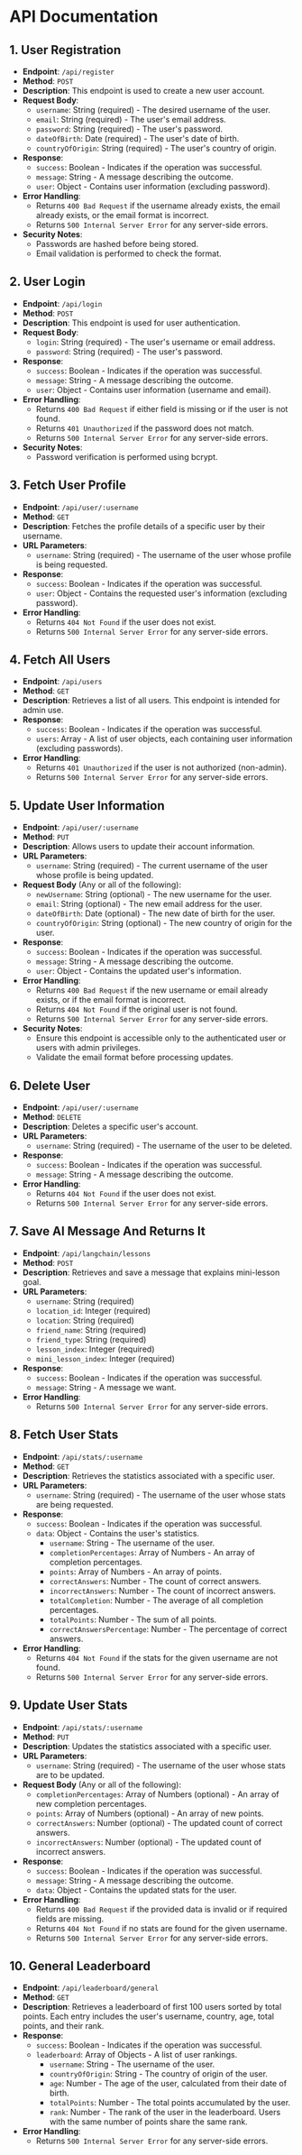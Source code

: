 # API Documentation

## 1. User Registration

- **Endpoint**: `/api/register`
- **Method**: `POST`
- **Description**: This endpoint is used to create a new user account.
- **Request Body**:
  - `username`: String (required) - The desired username of the user.
  - `email`: String (required) - The user's email address.
  - `password`: String (required) - The user's password.
  - `dateOfBirth`: Date (required) - The user's date of birth.
  - `countryOfOrigin`: String (required) - The user's country of origin.
- **Response**:
  - `success`: Boolean - Indicates if the operation was successful.
  - `message`: String - A message describing the outcome.
  - `user`: Object - Contains user information (excluding password).
- **Error Handling**:
  - Returns `400 Bad Request` if the username already exists, the email already exists, or the email format is incorrect.
  - Returns `500 Internal Server Error` for any server-side errors.
- **Security Notes**:
  - Passwords are hashed before being stored.
  - Email validation is performed to check the format.

## 2. User Login

- **Endpoint**: `/api/login`
- **Method**: `POST`
- **Description**: This endpoint is used for user authentication.
- **Request Body**:
  - `login`: String (required) - The user's username or email address.
  - `password`: String (required) - The user's password.
- **Response**:
  - `success`: Boolean - Indicates if the operation was successful.
  - `message`: String - A message describing the outcome.
  - `user`: Object - Contains user information (username and email).
- **Error Handling**:
  - Returns `400 Bad Request` if either field is missing or if the user is not found.
  - Returns `401 Unauthorized` if the password does not match.
  - Returns `500 Internal Server Error` for any server-side errors.
- **Security Notes**:
  - Password verification is performed using bcrypt.

## 3. Fetch User Profile

- **Endpoint**: `/api/user/:username`
- **Method**: `GET`
- **Description**: Fetches the profile details of a specific user by their username.
- **URL Parameters**:
  - `username`: String (required) - The username of the user whose profile is being requested.
- **Response**:
  - `success`: Boolean - Indicates if the operation was successful.
  - `user`: Object - Contains the requested user's information (excluding password).
- **Error Handling**:
  - Returns `404 Not Found` if the user does not exist.
  - Returns `500 Internal Server Error` for any server-side errors.

## 4. Fetch All Users 

- **Endpoint**: `/api/users`
- **Method**: `GET`
- **Description**: Retrieves a list of all users. This endpoint is intended for admin use.
- **Response**:
  - `success`: Boolean - Indicates if the operation was successful.
  - `users`: Array - A list of user objects, each containing user information (excluding passwords).
- **Error Handling**:
  - Returns `401 Unauthorized` if the user is not authorized (non-admin).
  - Returns `500 Internal Server Error` for any server-side errors.

## 5. Update User Information

- **Endpoint**: `/api/user/:username`
- **Method**: `PUT`
- **Description**: Allows users to update their account information.
- **URL Parameters**:
  - `username`: String (required) - The current username of the user whose profile is being updated.
- **Request Body** (Any or all of the following):
  - `newUsername`: String (optional) - The new username for the user.
  - `email`: String (optional) - The new email address for the user.
  - `dateOfBirth`: Date (optional) - The new date of birth for the user.
  - `countryOfOrigin`: String (optional) - The new country of origin for the user.
- **Response**:
  - `success`: Boolean - Indicates if the operation was successful.
  - `message`: String - A message describing the outcome.
  - `user`: Object - Contains the updated user's information.
- **Error Handling**:
  - Returns `400 Bad Request` if the new username or email already exists, or if the email format is incorrect.
  - Returns `404 Not Found` if the original user is not found.
  - Returns `500 Internal Server Error` for any server-side errors.
- **Security Notes**:
  - Ensure this endpoint is accessible only to the authenticated user or users with admin privileges.
  - Validate the email format before processing updates.

## 6. Delete User

- **Endpoint**: `/api/user/:username`
- **Method**: `DELETE`
- **Description**: Deletes a specific user's account.
- **URL Parameters**:
  - `username`: String (required) - The username of the user to be deleted.
- **Response**:
  - `success`: Boolean - Indicates if the operation was successful.
  - `message`: String - A message describing the outcome.
- **Error Handling**:
  - Returns `404 Not Found` if the user does not exist.
  - Returns `500 Internal Server Error` for any server-side errors.

## 7. Save AI Message And Returns It

- **Endpoint**: `/api/langchain/lessons`
- **Method**: `POST`
- **Description**: Retrieves and save a message that explains mini-lesson goal.
- **URL Parameters**:
  - `username`: String (required)
  - `location_id`: Integer (required)
  - `location`: String (required)
  - `friend_name`: String (required)
  - `friend_type`: String (required)
  - `lesson_index`: Integer (required)
  - `mini_lesson_index`: Integer (required)
- **Response**:
  - `success`: Boolean - Indicates if the operation was successful.
  - `message`: String - A message we want.
- **Error Handling**:
  - Returns `500 Internal Server Error` for any server-side errors.

## 8. Fetch User Stats

- **Endpoint**: `/api/stats/:username`
- **Method**: `GET`
- **Description**: Retrieves the statistics associated with a specific user.
- **URL Parameters**:
  - `username`: String (required) - The username of the user whose stats are being requested.
- **Response**:
  - `success`: Boolean - Indicates if the operation was successful.
  - `data`: Object - Contains the user's statistics.
    - `username`: String - The username of the user.
    - `completionPercentages`: Array of Numbers - An array of completion percentages.
    - `points`: Array of Numbers - An array of points.
    - `correctAnswers`: Number - The count of correct answers.
    - `incorrectAnswers`: Number - The count of incorrect answers.
    - `totalCompletion`: Number - The average of all completion percentages.
    - `totalPoints`: Number - The sum of all points.
    - `correctAnswersPercentage`: Number - The percentage of correct answers.
- **Error Handling**:
  - Returns `404 Not Found` if the stats for the given username are not found.
  - Returns `500 Internal Server Error` for any server-side errors.

## 9. Update User Stats

- **Endpoint**: `/api/stats/:username`
- **Method**: `PUT`
- **Description**: Updates the statistics associated with a specific user.
- **URL Parameters**:
  - `username`: String (required) - The username of the user whose stats are to be updated.
- **Request Body** (Any or all of the following):
  - `completionPercentages`: Array of Numbers (optional) - An array of new completion percentages.
  - `points`: Array of Numbers (optional) - An array of new points.
  - `correctAnswers`: Number (optional) - The updated count of correct answers.
  - `incorrectAnswers`: Number (optional) - The updated count of incorrect answers.
- **Response**:
  - `success`: Boolean - Indicates if the operation was successful.
  - `message`: String - A message describing the outcome.
  - `data`: Object - Contains the updated stats for the user.
- **Error Handling**:
  - Returns `400 Bad Request` if the provided data is invalid or if required fields are missing.
  - Returns `404 Not Found` if no stats are found for the given username.
  - Returns `500 Internal Server Error` for any server-side errors.

## 10. General Leaderboard

- **Endpoint**: `/api/leaderboard/general`
- **Method**: `GET`
- **Description**: Retrieves a leaderboard of first 100 users sorted by total points. Each entry includes the user's username, country, age, total points, and their rank.
- **Response**:
  - `success`: Boolean - Indicates if the operation was successful.
  - `leaderboard`: Array of Objects - A list of user rankings.
    - `username`: String - The username of the user.
    - `countryOfOrigin`: String - The country of origin of the user.
    - `age`: Number - The age of the user, calculated from their date of birth.
    - `totalPoints`: Number - The total points accumulated by the user.
    - `rank`: Number - The rank of the user in the leaderboard. Users with the same number of points share the same rank.
- **Error Handling**:
  - Returns `500 Internal Server Error` for any server-side errors.
